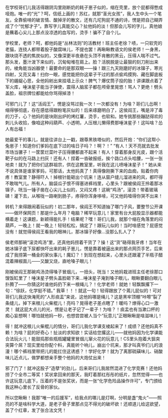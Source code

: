 在学校哥们儿我活得跟阴沟里刚断奶的耗子崽子似的，缩在壳里，放个屁都得憋成哑炮。唯一的“光”？呵，信纸上画的！苏红，就那“圣光女孩”，我人生中头一个笔友。全靠偷啃的破言情、酸掉牙的散文，还有几坨狗屁不通的诗，愣是把自己糊弄成了个“忧郁才子”。靠写字儿真能交心？扯他妈的淡！但那会儿写的字儿，真他娘是蘸着心尖儿上那点没凉透的血写的，烫手！骗不了自个儿。

学校里，老师？呵，都他妈是“丛林法则”的活教材！班主任老徐？啧，一只软壳的老猫，连挠人都带着股子酸腐味儿，不提也罢！再瞅瞅教语文的侯老师！一身黑，跟块烧不透的焦炭似的，又像深更半夜悬在头顶不肯散的黑云，压得人喘不过气。那头发，墨汁泼下来似的，沉甸甸堆在肩上。脸？活脱脱是让最狠的刻刀削出来的，棱角能当凶器使！最要命的是那双眼——操！跟三九天刚磨好的冰镩子，寒光四射，又亮又毒！扫你一眼，感觉能把你这辈子干过的那点偷鸡摸狗、藏在脚底板下的龌龊心思，全他妈剜出来挂墙上示众！脾气？爆仗筒子投的胎！讲课跟点着了军火库，唾沫星子能当子弹使，震得人脑浆子都在颅骨里晃悠！骂人？更绝！劈头盖脸，祖宗牌位都能给你骂得掉漆！

 可邪门儿了！这“活阎王”，愣是没骂过我一次！一次都没有！为啥？哥们儿怂啊！缩得够彻底，存在感低得跟粉笔灰似的！后来琢磨明白了，这侯阎王，嘴是淬了毒的刀子，心？他妈的是块刚出炉的烤红薯，烫手，也软和。她专挑那些蹦跶得欢的刺儿头收拾，像咱这种闷葫芦、小透明，人压根儿懒得费那唾沫星子！这叫啥？怂人有怂福！

她最爱干的事儿，就是往讲台上一戳，跟尊黑铁塔似的，然后开炮：“你们这帮小兔崽子！知道你们爹妈在底下过的啥日子吗？！啊？！”  “有人！天不亮就去批发市场当骡子！一筐筐烂菜叶子压得腰都直不起来！有人！穿着那身反光皮，跟个活靶子似的在马路上扫灰！还有人！捏着一沓破报纸，挨个路口点头哈腰，一张一张地卖！就为了把你们这群祖宗，供在这教室里，听我在这儿喷唾沫星子！” 她从来不说具体是谁家爹妈，可那话，太他妈真了！真得像刚撕下来的血痂，贴着你肉疼！教室里？静得吓人！掉根针能砸出个坑来！连从窗户缝儿溜进来的风，都吓得不敢喘气儿。所有人，脑袋瓜子恨不得塞进裤裆里，心里头？跟被侯阎王拎着那冰镩子，咣当一锤子凿在心尖儿上似的，又闷又疼！这碗“鸡汤”，滚烫！带着玻璃碴！灌下去，从喉咙一路喇到肠子，疼得你浑身哆嗦，可又他妈噎得你哭不出来！

转机？来得跟闹着玩似的！初二那年，侯阎王不知道抽了哪门子风，要整节公开课——做环保网页！那是什么年月？电脑？稀罕玩意儿！家里有台大屁股显示器都能横着走！这课题，新颖得能扎手！结果呢？嘿！哥们儿我，就那个缩在角落里的闷葫芦，一晚上！就一晚上！轻轻松松，搞定了！跟玩儿似的！当时啥感觉？屁感觉没有！就觉得侯阎王看我的眼神儿，那冰镩子好像…没那么扎人了？

侯老师那碗“滚烫鸡汤”里，还真他妈捞着干货了？操！这“货”硌得我牙疼！当年在她冰镩子底下尿都快吓出来的耗子崽儿，愣是靠着被逼出来的那点网页手艺，后来成了我捞第一桶金的家伙事儿！魔幻？！到现在想起来，心里头还跟灌了半瓶子醋混着辣椒面儿——又酸又烧，直呛嗓子眼儿！

 刚被侯阎王那碗鸡汤烫得嗓子冒烟儿，一扭头，咣当！又他妈栽进班主任老徐那口馊饭缸里了！唾沫星子劈头盖脸砸下来...唾沫星子淹到嗓子眼儿，眼瞅要翻白眼儿扑腾了——你猜这时谁他妈扔下来一根绳儿？！化学老师！就她！轻飘飘撂下一句：“徐跃，化学挺不错。” 我草！！！就这一句！轻得跟放了个蔫儿屁似的！可对哥们儿我这快淹死的“人形痰盂”来说，这他妈哪是绳儿？这是黑牢顶棚“咔嚓”裂了条缝儿，掉下来根儿火柴棍儿！亮吗？晃得老子差点瞎了！暖吗？燎得心口一激灵！ 就这屁大点儿的光，愣是让老子记了一辈子！为啥？！痰盂也有当漱口杯的痴心妄想啊！哪怕就他妈一秒，也想尝尝被人当个“玩意儿”正眼瞅瞅是啥滋味儿！

得！就冲这根儿火柴棍儿的情分，哥们儿我化学课支棱起来了！成绩？还他妈真不赖！为啥？屁的好奇心！扯淡的求知欲！实话给您撂这儿——就他妈因为化学课能合法玩火儿！能鼓捣那些瓶瓶罐罐里冒烟儿窜火花的玩意儿！CS里头抱着大狙突突算个屌？现实里给你配个料，真能听个响儿，崩出个坑来，那才叫真爷们儿的浪漫！哪个裤裆里带把儿的能扛住这诱惑？！学好化学！就为了离那硫磺味儿、硝酸味儿近点儿，做梦都想亲手整个他妈的大炮仗出来！

邪了门了！就冲这股子“造孽”的劲儿，后来哥们儿我居然混进了化学竞赛！还他妈捞了个全市二等奖！奖状拿回来的那天，我盯着那红彤彤的纸片，忽然觉得——也许这玩意儿底下，压着的不是张奖状，而是一张“化学危险品操作许可”，专门颁给我这种心里长了反骨的家伙。

所以您瞅瞅！我那“唯一的后援军”，给我点的哪儿是灯啊，分明是盏“鬼火”——照亮的不是啥科学大道，是老子骨子里那点见不得光的破坏欲！还顺道儿给这欲望，盖了个红章，发了张合法文凭！
